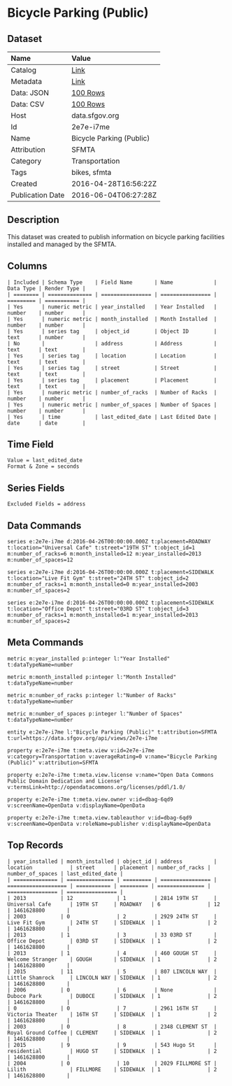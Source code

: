 # Bicycle Parking (Public)

## Dataset

| Name | Value |
| :--- | :---- |
| Catalog | [Link](https://catalog.data.gov/dataset/bicycle-parking-public) |
| Metadata | [Link](https://data.sfgov.org/api/views/2e7e-i7me) |
| Data: JSON | [100 Rows](https://data.sfgov.org/api/views/2e7e-i7me/rows.json?max_rows=100) |
| Data: CSV | [100 Rows](https://data.sfgov.org/api/views/2e7e-i7me/rows.csv?max_rows=100) |
| Host | data.sfgov.org |
| Id | 2e7e-i7me |
| Name | Bicycle Parking (Public) |
| Attribution | SFMTA |
| Category | Transportation |
| Tags | bikes, sfmta |
| Created | 2016-04-28T16:56:22Z |
| Publication Date | 2016-06-04T06:27:28Z |

## Description

This dataset was created to publish information on bicycle parking facilities installed and managed by the SFMTA.

## Columns

```ls
| Included | Schema Type    | Field Name       | Name             | Data Type | Render Type |
| ======== | ============== | ================ | ================ | ========= | =========== |
| Yes      | numeric metric | year_installed   | Year Installed   | number    | number      |
| Yes      | numeric metric | month_installed  | Month Installed  | number    | number      |
| Yes      | series tag     | object_id        | Object ID        | text      | number      |
| No       |                | address          | Address          | text      | text        |
| Yes      | series tag     | location         | Location         | text      | text        |
| Yes      | series tag     | street           | Street           | text      | text        |
| Yes      | series tag     | placement        | Placement        | text      | text        |
| Yes      | numeric metric | number_of_racks  | Number of Racks  | number    | number      |
| Yes      | numeric metric | number_of_spaces | Number of Spaces | number    | number      |
| Yes      | time           | last_edited_date | Last Edited Date | date      | date        |
```

## Time Field

```ls
Value = last_edited_date
Format & Zone = seconds
```

## Series Fields

```ls
Excluded Fields = address
```

## Data Commands

```ls
series e:2e7e-i7me d:2016-04-26T00:00:00.000Z t:placement=ROADWAY t:location="Universal Cafe" t:street="19TH ST" t:object_id=1 m:number_of_racks=6 m:month_installed=12 m:year_installed=2013 m:number_of_spaces=12

series e:2e7e-i7me d:2016-04-26T00:00:00.000Z t:placement=SIDEWALK t:location="Live Fit Gym" t:street="24TH ST" t:object_id=2 m:number_of_racks=1 m:month_installed=0 m:year_installed=2003 m:number_of_spaces=2

series e:2e7e-i7me d:2016-04-26T00:00:00.000Z t:placement=SIDEWALK t:location="Office Depot" t:street="03RD ST" t:object_id=3 m:number_of_racks=1 m:month_installed=1 m:year_installed=2013 m:number_of_spaces=2
```

## Meta Commands

```ls
metric m:year_installed p:integer l:"Year Installed" t:dataTypeName=number

metric m:month_installed p:integer l:"Month Installed" t:dataTypeName=number

metric m:number_of_racks p:integer l:"Number of Racks" t:dataTypeName=number

metric m:number_of_spaces p:integer l:"Number of Spaces" t:dataTypeName=number

entity e:2e7e-i7me l:"Bicycle Parking (Public)" t:attribution=SFMTA t:url=https://data.sfgov.org/api/views/2e7e-i7me

property e:2e7e-i7me t:meta.view v:id=2e7e-i7me v:category=Transportation v:averageRating=0 v:name="Bicycle Parking (Public)" v:attribution=SFMTA

property e:2e7e-i7me t:meta.view.license v:name="Open Data Commons Public Domain Dedication and License" v:termsLink=http://opendatacommons.org/licenses/pddl/1.0/

property e:2e7e-i7me t:meta.view.owner v:id=dbag-6qd9 v:screenName=OpenData v:displayName=OpenData

property e:2e7e-i7me t:meta.view.tableauthor v:id=dbag-6qd9 v:screenName=OpenData v:roleName=publisher v:displayName=OpenData
```

## Top Records

```ls
| year_installed | month_installed | object_id | address          | location            | street      | placement | number_of_racks | number_of_spaces | last_edited_date | 
| ============== | =============== | ========= | ================ | =================== | =========== | ========= | =============== | ================ | ================ | 
| 2013           | 12              | 1         | 2814 19TH ST     | Universal Cafe      | 19TH ST     | ROADWAY   | 6               | 12               | 1461628800       | 
| 2003           | 0               | 2         | 2929 24TH ST     | Live Fit Gym        | 24TH ST     | SIDEWALK  | 1               | 2                | 1461628800       | 
| 2013           | 1               | 3         | 33 03RD ST       | Office Depot        | 03RD ST     | SIDEWALK  | 1               | 2                | 1461628800       | 
| 2013           | 1               | 4         | 460 GOUGH ST     | Welcome Stranger    | GOUGH       | SIDEWALK  | 1               | 2                | 1461628800       | 
| 2015           | 11              | 5         | 807 LINCOLN WAY  | Little Shamrock     | LINCOLN WAY | SIDEWALK  | 1               | 2                | 1461628800       | 
| 2006           | 0               | 6         | None             | Duboce Park         | DUBOCE      | SIDEWALK  | 1               | 2                | 1461628800       | 
| 0              | 0               | 7         | 2961 16TH ST     | Victoria Theater    | 16TH ST     | SIDEWALK  | 1               | 2                | 1461628800       | 
| 2003           | 0               | 8         | 2348 CLEMENT ST  | Royal Ground Coffee | CLEMENT     | SIDEWALK  | 1               | 2                | 1461628800       | 
| 2015           | 9               | 9         | 543 Hugo St      | residential         | HUGO ST     | SIDEWALK  | 1               | 2                | 1461628800       | 
| 2004           | 0               | 10        | 2029 FILLMORE ST | Lilith              | FILLMORE    | SIDEWALK  | 1               | 2                | 1461628800       | 
```